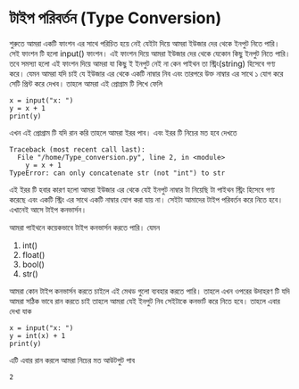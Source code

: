# টাইপ পরিবর্তন (Type Conversion)

শুরুতে আমরা একটি ফাংশন এর সাথে পরিচিত হয়ে নেই যেইটা দিয়ে আমরা ইউজার দের থেকে ইনপুট নিতে পারি। সেই ফাংশন টি হলো input() ফাংশন। 
এই ফাংশন দিয়ে আমরা ইউজার দের থেকে যেকোন কিছু ইনপুট নিতে পারি। তবে সমস্যা হলো এই ফাংশন দিয়ে আমরা যা কিছু ই ইনপুট নেই না কেন পাইথন তা স্ট্রিং(string) হিসেবে গণ্য করে। যেমন আমরা যদি চাই যে ইউজার এর থেকে একটি নাম্বার নিব এবং তারপরে উক্ত নাম্বার এর সাথে ১ যোগ করে সেটি প্রিন্ট করে দেখব। তাহলে আমরা এই প্রোগ্রাম টি লিখে ফেলি  
```
x = input("x: ")
y = x + 1
print(y)
```

এখন এই প্রোগ্রাম টি যদি রান করি তাহলে আমরা ইরর পাব। এবং ইরর টি নিচের মত হবে দেখতে 
```
Traceback (most recent call last):
  File "/home/Type_conversion.py", line 2, in <module>
    y = x + 1
TypeError: can only concatenate str (not "int") to str
```

এই ইরর টি হবার কারণ হলো আমরা ইউজার এর থেকে যেই ইনপুট নাম্বার টা নিয়েছি টা পাইথন স্ট্রিং হিসেবে গণ্য করেছে এবং একটি স্ট্রিং এর সাথে একটি নাম্বার যোগ করা যায় না। সেইটা আমাদের টাইপ পরিবর্তন করে নিতে হবে। এখানেই আসে টাইপ কনভার্সন।  

আমরা পাইথনে কয়েকভাবে টাইপ কনভার্সন করতে পারি। যেমন 
1. int()
2. float()
3. bool()
4. str()

আমরা কোন টাইপ কনভার্সন করতে চাইলে এই মেথড গুলো ব্যবহার করতে পারি। তাহলে এখন ওপরের উদাহরণ টি যদি আমরা সঠিক ভাবে রান করতে চাই তাহলে আমরা যেই ইনপুট নিব সেইটাকে কনভার্ট করে নিতে হবে। তাহলে এবার দেখা যাক

```
x = input("x: ")
y = int(x) + 1
print(y)
```

এটি এবার রান করলে আমরা নিচের মত আউটপুট পাব 
```
2
```


